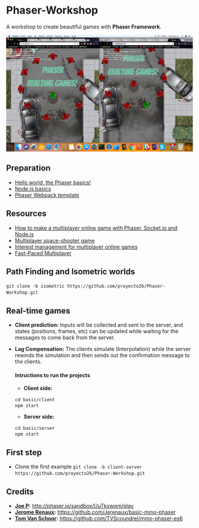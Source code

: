 # Phaser-Workshop
A workshop to create beautiful games with **Phaser Framework**.

![Phaser Real-time games!](img/realtime-games.jpg)

## Preparation
- [Hello world, the Phaser basics!](http://slides.com/juandavidnicholls/phaser/)
- [Node.js basics](http://slides.com/juandavidnicholls/node-js#/)
- [Phaser Webpack template](https://github.com/lean/phaser-es6-webpack)

## Resources
- [How to make a multiplayer online game with Phaser, Socket.io and Node.js](http://www.dynetisgames.com/2017/03/06/how-to-make-a-multiplayer-online-game-with-phaser-socket-io-and-node-js/)
- [Multiplayer space-shooter game](https://github.com/code0wl/Multiplayer-Phaser-game)
- [Interest management for multiplayer online games](http://www.dynetisgames.com/2017/04/05/interest-management-mog/)
- [Fast-Paced Multiplayer](http://www.gabrielgambetta.com/client-server-game-architecture.html)

## Path Finding and Isometric worlds
`git clone -b isometric https://github.com/proyecto26/Phaser-Workshop.git`

## Real-time games
- **Client prediction:**
  Inputs will be collected and sent to the server, and states (positions, frames, etc) can be updated while waiting for the messages to come back from the server.
  
- **Lag Compensation:**
  The clients simulate (Interpolation) while the server rewinds the simulation and then sends out the confirmation message to the clients.

   #### Intructions to run the projects
   - **Client side:**
   ```
   cd basic/client
   npm start
   ```
   - **Server side:**
   ```
   cd basic/server
   npm start
   ```
   
## First step
- Clone the first example `git clone -b client-server https://github.com/proyecto26/Phaser-Workshop.git`

## Credits
- **[Joe P](https://twitter.com/jmp909):** http://phaser.io/sandbox/UuTkxwqm/play
- **[Jerome Renaux](https://github.com/Jerenaux):** https://github.com/Jerenaux/basic-mmo-phaser
- **[Tom Van Schoor](https://github.com/TVScoundrel):** https://github.com/TVScoundrel/mmo-phaser-es6
